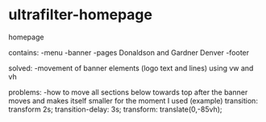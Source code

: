 # ultrafilter-homepage
homepage

contains:
-menu
-banner
-pages Donaldson and Gardner Denver
-footer

solved:
-movement of banner elements (logo text and lines) using vw and vh

problems:
-how to move all sections below towards top after the banner moves and makes itself smaller
for the moment I used (example)
    transition: transform 2s;
    transition-delay: 3s;
    transform: translate(0,-85vh);
